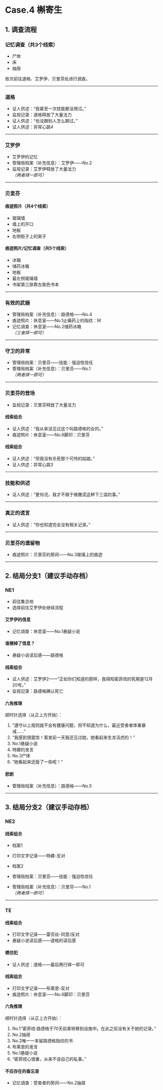 # Case.4 槲寄生

## 1. 调查流程

### 记忆调查（共3个线索）
- 尸体
- 床
- 抽屉

依次前往道格、艾罗伊、贝里芬处进行调查。

---

### 道格
- 证人供述：“我甚至一次技能都没用过。”
- 监视记录：道格释放了大量法力
- 证人供述：“也没跟别人怎么聊过。”
- 证人供述：异常心跳4

---

### 艾罗伊
- 艾罗伊的记忆
- 管理局档案（补充信息）：艾罗伊——No.2
- 监视记录：艾罗伊释放了大量法力  
    *（两者择一即可）*

---

### 贝里芬
#### 痕迹照片（共4个线索）
- 玻璃墙
- 墙上的开口
- 地板
- 右侧柜子上的架子

#### 痕迹照片/记忆调查（共5个线索）
- 冰箱
- 储药冰箱
- 地板
- 最左侧玻璃墙
- 书架第三排靠左紫色书本

---

### 有效的武器
- 管理局档案（补充信息）：路德格——No.4
- 痕迹照片：休息室——No.1止痛药上的指纹：M
- 记忆调查：休息室——No.2储药冰箱  
    *（三者择一即可）*

---

### 守卫的异常
- 管理局档案：贝里芬——技能：强迫性信任
- 管理局档案（补充信息）：贝里芬——No.1  
    *（两者择一即可）*

---

### 贝里芬的登场
- 监视记录：贝里芬释放了大量法力

#### 线索组合
- 证人供述：“我从来没见过这个叫路德格的女的。”
- 痕迹照片：休息室——No.6脚印：贝里芬

#### 线索组合
- 证人供述：“但我没有杀死那个可怜的姑娘。”
- 证人供述：异常心跳3

---

### 技能和供述
- 证人供述：“更何况，我才不屑于做撒谎这种下三滥的事。”

---

### 真正的谎言
- 证人供述：“你也知道完全没有相关记录。”

---

### 贝里芬的遗留物
- 痕迹照片：贝里芬的房间——No.3玻璃上的痕迹

---

## 2. 结局分支1（建议手动存档）

### NE1
- 前往集合地
- 选择前往艾罗伊处继续流程

#### 艾罗伊的信息
- 记忆调查：休息室——No.1悬疑小说

#### 谁擦掉了信息？
- 悬疑小说读后感——路德格

#### 线索组合
- 证人供述：艾罗伊2——“正如你们知道的那样，我得知密菲琉的死期是12月20号。”
- 监视记录：路德格确认死亡

#### 六角推理
顺时针选择（从正上方开始）：
1. “遵守以上规则就不会有健康问题，但不知道为什么，最近受害者体重暴减……”
2. “我感到很震惊！案发前一天我还见过她，她看起来生龙活虎的！”
3. No.1悬疑小说
4. 特娜的发言
5. No.3尸体
6. “她看起来还瘦了一些呢！”

#### 悲剧
- 管理局档案（补充信息）：路德格——No.5

---

## 3. 结局分支2（建议手动存档）

### NE2
#### 线索组合
- 档案1
- 打印文字记录——特娜-反对

- 档案2
- 管理局档案：贝里芬——技能：强迫性信任
- 管理局档案（补充信息）：贝里芬——No.1  
    *（两者择一即可）*

---

### TE
#### 线索组合
- 打印文字记录——雷芬丝-同意/反对
- 悬疑小说读后感——道格的读后感

#### 模仿犯
- 证人供述：道格——最后两行择一即可

#### 线索组合
- 打印文字记录——布莱恩-反对
- 痕迹照片：休息室——No.6脚印：贝里芬

#### 六角推理
顺时针选择（从正上方开始）：
1. No.1“密菲琉·路德格于70天前辈转移到设施中。在此之前没有关于她的记录。”
2. No.2抽屉
3. No.2唯一一本留路德格指纹的书
4. 布莱恩的发言
5. No.1悬疑小说
6. “密菲琉心很重，从来不说自己的私事。”

#### 不应存在的备忘录
- 记忆调查：受害者的房间——No.2抽屉